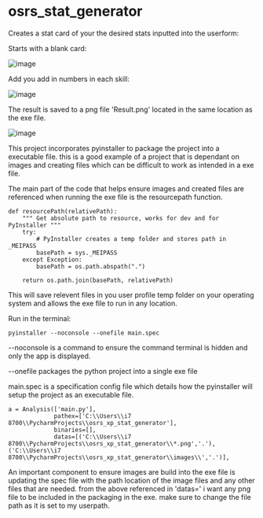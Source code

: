 # osrs_stat_generator

Creates a stat card of your the desired stats inputted into the userform:

Starts with a blank card:

![image](https://user-images.githubusercontent.com/81003470/191150799-5ac85877-0e17-4f76-bfae-afaf0c13d726.png)

Add you add in numbers in each skill:

![image](https://user-images.githubusercontent.com/81003470/191150904-cf8a2410-17c1-4cd5-a878-c6f8160aac11.png)

The result is saved to a png file 'Result.png' located in the same location as the exe file.

![image](https://user-images.githubusercontent.com/81003470/191150984-e1a38e4e-0e50-4277-8150-5adeeb1f9f93.png)


This project incorporates pyinstaller to package the project into a executable file. this is a good example of a project that is dependant on images and creating files which can be difficult to work as intended in a exe file. 

The main part of the code that helps ensure images and created files are referenced when running the exe file is the resourcepath function.

```
def resourcePath(relativePath):
    """ Get absolute path to resource, works for dev and for PyInstaller """
    try:
        # PyInstaller creates a temp folder and stores path in _MEIPASS
        basePath = sys._MEIPASS
    except Exception:
        basePath = os.path.abspath(".")

    return os.path.join(basePath, relativePath)
```

This will save relevent files in you user profile temp folder on your operating system and allows the exe file to run in any location.
  
Run in the terminal: 
```
pyinstaller --noconsole --onefile main.spec
```
--noconsole is a command to ensure the command terminal is hidden and only the app is displayed.

--onefile packages the python project into a single exe file

main.spec is a specification config file which details how the pyinstaller will setup the project as an executable file.

```
a = Analysis(['main.py'],
             pathex=['C:\\Users\\i7 8700\\PycharmProjects\\osrs_xp_stat_generator'],
             binaries=[],
             datas=[('C:\\Users\\i7 8700\\PycharmProjects\\osrs_xp_stat_generator\\*.png','.'),('C:\\Users\\i7 8700\\PycharmProjects\\osrs_xp_stat_generator\\images\\','.')],
```

An important component to ensure images are build into the exe file is updating the spec file with the path location of the image files and any other files that are needed. from the above referenced in 'datas=' i want any png file to be included in the packaging in the exe. make sure to change the file path as it is set to my userpath.
